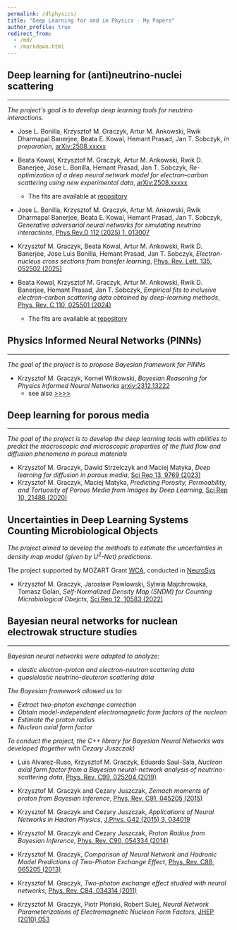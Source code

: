 ```yaml
---
permalink: /dlphysics/
title: "Deep Learning for and in Physics - My Papers"
author_profile: true
redirect_from: 
  - /md/
  - /markdown.html
---
```


## Deep learning for (anti)neutrino-nuclei scattering
---
_The project's goal is to develop deep learning tools for neutrino interactions._

* Jose L. Bonilla, Krzysztof M. Graczyk, Artur M. Ankowski, Rwik Dharmapal Banerjee, Beata E. Kowal, Hemant Prasad, Jan T. Sobczyk, _in preparation_, [arXiv:2508.xxxxx]([tba](https://arxiv.org/abs/2508.xxxxx))

* Beata Kowal, Krzysztof M. Graczyk, Artur M. Ankowski, Rwik D. Banerjee, Jose L. Bonilla, Hemant Prasad, Jan T. Sobczyk,
  _Re-optimization of a deep neural network model for electron–carbon scattering using new experimental data_,
  [arXiv:2508.xxxxx]([tba](https://arxiv.org/abs/2508.xxxxx))
  - The fits are available at [repository](https://github.com/bekowal/CarbonElectronNeuralNetwork)

* Jose L. Bonilla, Krzysztof M. Graczyk, Artur M. Ankowski, Rwik Dharmapal Banerjee, Beata E. Kowal, Hemant Prasad, Jan T. Sobczyk, _Generative adversarial neural networks for simulating neutrino interactions_, [Phys.Rev.D 112 (2025) 1, 013007](https://journals.aps.org/prd/abstract/10.1103/l6td-93sr)

* Krzysztof M. Graczyk, Beata Kowal, Artur M. Ankowski, Rwik D. Banerjee, Jose Luis Bonilla, Hemant Prasad, Jan T. Sobczyk,
  _Electron-nucleus cross sections from transfer learning_, [Phys. Rev. Lett. 135, 052502 (2025)](https://doi.org/10.1103/zxv6-22tz)

* Beata Kowal, Krzysztof M. Graczyk, Artur M. Ankowski, Rwik D. Banerjee, Hemant Prasad, Jan T. Sobczyk,
  _Empirical fits to inclusive electron-carbon scattering data obtained by deep-learning methods_,
  [Phys. Rev. C 110, 025501 (2024)](https://journals.aps.org/prc/abstract/10.1103/PhysRevC.110.025501)
  - The fits are available at [repository](https://github.com/bekowal/CarbonElectronNeuralNetwork) 
  

## Physics Informed Neural Networks (PINNs)
---
_The goal of the project is to propose Bayesian framework for PINNs_

* Krzysztof M. Graczyk, Kornel Witkowski,
  _Bayesian Reasoning for Physics Informed Neural Networks_
  [arxiv:2312.13222](https://arxiv.org/abs/2308.13222)
  - see also [>>>>](https://kgraczyk.github.io/publication/2023-08-25-PINN-29)

## Deep learning for porous media
---
_The goal of the project is to develop the deep learning tools with abilities to predict the macroscopic and microscopic properties of the fluid flow and diffusion phenomena in porous materials_

* Krzysztof M. Graczyk, Dawid Strzelczyk and Maciej Matyka,
  _Deep learning for diffusion in porous media_,
  [Sci Rep 13, 9769 (2023)](https://www.nature.com/articles/s41598-023-36466-w)
* Krzysztof M. Graczyk, Maciej Matyka,
  _Predicting Porosity, Permeability, and Tortuosity of Porous Media from Images by Deep Learning_,
  [Sci Rep 10, 21488 (2020)](https://doi.org/10.1038/s41598-020-78415-x)

## Uncertainties in Deep Learning Systems Counting Microbiological Objects

_The project aimed to develop the methods to estimate the uncertainties in density map model (given by $U^2$-Net) predictions._

The project supported by MOZART Grant [WCA](https://wca.wroc.pl/dr-hab-krzysztof-graczyk-neurosys-sp-z-oo-opracowanie-metod-oceny-niepewnosci-w-klasyfikacji-probek-mikrobiologicznych), conducted in [NeuroSys](https://neurosys.com)

* Krzysztof M. Graczyk, Jarosław Pawlowski, Sylwia Majchrowska, Tomasz Golan, _Self-Normalized Density Map (SNDM) for Counting Microbiological Obejcts_, [Sci Rep 12, 10583 (2022)](https://www.nature.com/articles/s41598-022-14879-3)

## Bayesian neural networks for nuclean electrowak structure studies
---

_Bayesian neural networks were adapted to analyze:_
- _elastic electron-proton and electron-neutron scattering data_
- _quasielastic neutrino-deuteron scattering data_

_The Bayesian framework allowed us to:_
  - _Extract two-photon exchange correction_
  - _Obtain model-independent electromagnetic form factors of the nucleon_
  - _Estimate the proton radius_
  - _Nucleon axial form factor_

_To conduct the project, the C++ library for Bayesian Neural Networks was developed (together with Cezary Juszczak)_

* Luis Alvarez-Ruso, Krzysztof M. Graczyk, Eduardo Saul-Sala, _Nucleon axial form factor from a Bayesian neural-network analysis of neutrino-scattering data_, [Phys. Rev. C99, 025204 (2019)](https://journals.aps.org/prc/abstract/10.1103/PhysRevC.99.025204)

* Krzysztof M. Graczyk and Cezary Juszczak, _Zemach moments of proton from Bayesian inference_, [Phys. Rev. C91, 045205 (2015)](https://journals.aps.org/prc/abstract/10.1103/PhysRevC.91.045205)

* Krzysztof M. Graczyk and Cezary Juszczak, _Applications of Neural Networks in Hadron Physics_, [J.Phys. G42 (2015) 3, 034019](http://iopscience.iop.org/0954-3899/42/3/034019/) 

* Krzysztof M. Graczyk and Cezary Juszczak, _Proton Radius from Bayesian Inference_,
 [Phys. Rev. C90, 054334 (2014)](https://journals.aps.org/prc/abstract/10.1103/PhysRevC.90.054334)

* Krzysztof M. Graczyk, _Comparison of Neural Network and Hadronic Model Predictions of Two-Photon Exchange Effect_,
 [Phys. Rev. C88, 065205 (2013)](https://journals.aps.org/prc/abstract/10.1103/PhysRevC.88.065205)

* Krzysztof M. Graczyk, _Two-photon exchange effect studied with neural networks_,
  [Phys. Rev. C84, 034314 (2011)](https://journals.aps.org/prc/abstract/10.1103/PhysRevC.84.034314)

* Krzysztof M. Graczyk, Piotr Płoński, Robert Sulej, _Neural Network Parameterizations of Electromagnetic Nucleon Form Factors,_
  [JHEP (2010) 053](https://link.springer.com/article/10.1007/JHEP09(2010)053)
  
 
